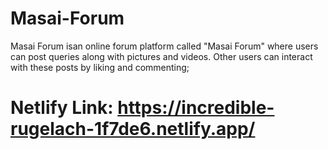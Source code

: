 # Masai-Forum
 Masai Forum isan online forum platform called "Masai Forum" where users can post queries along with pictures and videos. Other users can interact with these posts by liking and commenting;


# Netlify Link: https://incredible-rugelach-1f7de6.netlify.app/
